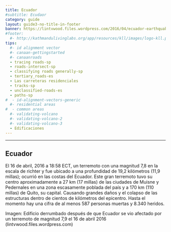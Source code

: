 ```yaml
---
title: Ecuador
#subtitle: Ecudaor
category: guide
layout: guide3-no-title-in-footer
banner: https://lintvwood.files.wordpress.com/2016/04/ecuador-earthquake-041816-ap.jpg
#footer:
  #- http://kathmandulivinglabs.org/app/resources/kll/images/logo-kll.png
tips:
  #- id alignment vector
  #- canaan-gettingstarted
  #- canaanroads
  - tracing roads-sp
  - roads-intersect-sp
  - classifying roads generally-sp
  - tertiary_roads-es
  - Las carreteras residenciales
  - tracks-sp
  - unclassified-roads-es
  - paths-sp
#  - id-alignment-vectors-generic
  #- residential areas
#  - common areas
  #- validating-volcano
  #- validating-volcano-2
  #- validating-volcano-3
  - Edificaciones
---
```


<div id="test" class="col-lg-5 col-sm-6">
<hr class="section-heading-spacer">
<div class="clearfix"></div>

<h2 class="section-heading">Ecuador</h2>

 <p>El 16 de abril, 2016 a 18:58 ECT, un terremoto con una magnitud 7,8 en la escala de richter y fue ubicado a una profundidad de 19,2 kilómetros (11,9 millas); ocurrió en las costas del Ecuador. Este gran terremoto tuvo su centro aproximadamente a 27 km (17 millas) de las ciudades de Muisne y Pedernales en una zona escasamente poblada del país y a 170 km (110 millas) de Quito, su capital. Causando grandes daños y el colapso de las estructuras dentro de cientos de kilómetros del epicentro. Hasta el momento hay una cifra de al menos 587 personas muertas y 8.340 heridos.</p>
<p><e> Imagen: Edificio derrumbado después de que Ecuador se vio afectado por un terremoto de magnitud 7,9 el 16 de abril 2016  (lintvwood.files.wordpress.com) </e></p>

<!--
</div>
<div class="col-lg-5 col-lg-offset-2 col-sm-6">
  <iframe style="margin-top:40px" src="https://cloud.githubusercontent.com/assets/2665840/6723863/bdf1db88-cdc4-11e4-8030-ce68c28b371c.jpg" scrolling="no" frameborder="0"></iframe>
</div>
-->
